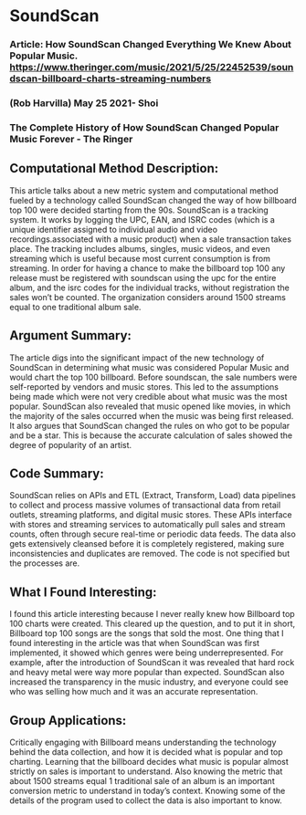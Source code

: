 # SoundScan 

### Article: How SoundScan Changed Everything We Knew About Popular Music. https://www.theringer.com/music/2021/5/25/22452539/soundscan-billboard-charts-streaming-numbers
### (Rob Harvilla) May 25 2021- Shoi
### The Complete History of How SoundScan Changed Popular Music Forever - The Ringer
## Computational Method Description: 
This article talks about a new metric system and computational method fueled by a technology called SoundScan changed the way of how billboard top 100 were decided starting from the 90s. SoundScan is a tracking system. It works by logging the UPC, EAN, and ISRC codes (which is a unique identifier assigned to individual audio and video recordings.associated with a music product) when a sale transaction takes place. The tracking includes albums, singles, music videos, and even streaming which is useful because most current consumption is from streaming. In order for having a chance to make the billboard top 100 any release must be registered with soundscan using the upc for the entire album, and the isrc codes for the individual tracks, without registration the sales won’t be counted. The organization considers around 1500 streams equal to one traditional album sale.
## Argument Summary:
The article digs into the significant impact of the new technology of SoundScan in determining what music was considered Popular Music and would chart the top 100 billboard. Before soundscan, the sale numbers were self-reported by vendors and music stores. This led to the assumptions being made which were not very credible about what music was the most popular. SoundScan also revealed that music opened like movies, in which the majority of the sales occurred when the music was being first released. It also argues that SoundScan changed the rules on who got to be popular and be a star. This is because the accurate calculation of sales showed the degree of popularity of an artist. 
## Code Summary:
SoundScan relies on APIs and ETL (Extract, Transform, Load) data pipelines to collect and process massive volumes of transactional data from retail outlets, streaming platforms, and digital music stores. These APIs interface with stores and streaming services to automatically pull sales and stream counts, often through secure real-time or periodic data feeds. The data also gets extensively cleansed before it is completely registered, making sure inconsistencies and duplicates are removed. The code is not specified but the processes are. 
## What I Found Interesting:
I found this article interesting because I never really knew how Billboard top 100 charts were created. This cleared up the question, and to put it in short, Billboard top 100 songs are the songs that sold the most. One thing that I found interesting in the article was that when SoundScan was first implemented, it showed which genres were being underrepresented. For example, after the introduction of SoundScan it was revealed that hard rock and heavy metal were way more popular than expected. SoundScan also increased the transparency in the music industry, and everyone could see who was selling how much and it was an accurate representation. 
## Group Applications:
Critically engaging with Billboard means understanding the technology behind the data collection, and how it is decided what is popular and top charting. Learning that the billboard decides what music is popular almost strictly on sales is important to understand. Also knowing the metric that about 1500 streams equal 1 traditional sale of an album is an important conversion metric to understand in today’s context. Knowing some of the details of the program used to collect the data is also important to know. 